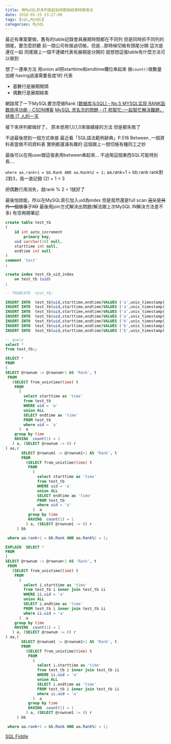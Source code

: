 ```yaml
---
title: 用MySQL抓多列取起始時間與結束時間用法
date: 2018-05-25 23:27:00
tags: [sql,MySQL]
categories: MySQL
---
```


最近有專案要做，舊有的table記錄會員展期時間都在不同列
但是同時抓不同列的頭尾，要怎麼抓聽
前一間公司有做過切帳，但是...那時候切帳有頭尾分開
這次是連在一起
同尾跟上一個不連續代表有展期是分開的
就想想這張table有什麼方法可以做到
<!--more-->

想了一連串方法
用union all把starttime和endtime欄位串起來
做`count()`做數量加總
having過濾需要長度1的
代表
* 基數行是展期開頭
* 偶數行是展期結束

網路爬了一下MySQL要怎麼做Rank
[[数据库与SQL] - No.5 MYSQL实现 RANK函数排序功能 - CSDN博客](https://blog.csdn.net/tjuyanming/article/details/77825875)
[MySQL 求名次的問題 - iT 邦幫忙::一起幫忙解決難題，拯救 IT 人的一天](https://ithelp.ithome.com.tw/questions/10069933)

接下來序列都做好了，
原本想用1,0,1,0來做續接的方法
但是都失敗了

不過最後想到一個方式串接
最近看「SQL語法範例辭典」P.516 Between ,一個資料表當做不同資料表
實例都還滿有趣的
這個跟上一間切帳有種同工之妙

最後可以在用user跟這張表用between串起來...
不過用這個東西SQL可能特別長....

`where aa.rank+1 = bb.Rank AND aa.Rank%2 = 1;`
aa.rank+1 = bb.rank
rank對2對3，我一直記錯
(2) + 1 = 3 

把偶數行用消失，就rank % 2 = 1就好了

最後怕效能，所以在MySQL索引加入uid為index
但是竟然還是full scan
~~這又是另外一個故事了XD~~
最後用join方式解決出問題(解法跟上次MySQL IN解決方法差不多)
有空再開筆記






```sql
create table test_tb
(
	id int auto_increment
		primary key,
	uid varchar(10) null,
	starttime int null,
	endtime int null
)
comment 'test'
;

create index test_tb_uid_index
	on test_tb (uid)
;

-- TRUNCATE  test_tb;

INSERT INTO  test_tb(uid,starttime,endtime)VALUES ('a',unix_timestamp('2013-01-01'),unix_timestamp('2013-02-02'));
INSERT INTO  test_tb(uid,starttime,endtime)VALUES ('a',unix_timestamp('2013-02-02'),unix_timestamp('2013-03-01'));
INSERT INTO  test_tb(uid,starttime,endtime)VALUES ('a',unix_timestamp('2013-04-01'),unix_timestamp('2013-07-01'));
INSERT INTO  test_tb(uid,starttime,endtime)VALUES ('a',unix_timestamp('2013-07-01'),unix_timestamp('2013-09-01'));
INSERT INTO  test_tb(uid,starttime,endtime)VALUES ('b',unix_timestamp('2013-01-01'),unix_timestamp('2013-02-01'));
INSERT INTO  test_tb(uid,starttime,endtime)VALUES ('b',unix_timestamp('2013-03-01'),unix_timestamp('2013-04-01'));
INSERT INTO  test_tb(uid,starttime,endtime)VALUES ('b',unix_timestamp('2013-04-01'),unix_timestamp('2013-05-01'));
```

```sql
-- query
select *
from test_tb;;

SELECT *
FROM
(
SELECT @rownum := @rownum+1 AS 'Rank', t
 FROM
   (SELECT from_unixtime(time) t
    FROM
      (
        select starttime as 'time'
        from test_tb
        WHERE uid = 'a'
        union ALL
        SELECT endtime as 'time'
        FROM test_tb
        where uid = 'a'
      )  a
    group by time
    HAVING  count(1) = 1
   ) a, (SELECT @rownum := 0) r
) aa,(
       SELECT @rownum1 := @rownum1+1 AS 'Rank', t
       FROM
         (SELECT from_unixtime(time) t
          FROM
            (
              select starttime as 'time'
              from test_tb
              WHERE uid = 'a'
              union ALL
              SELECT endtime as 'time'
              FROM test_tb
              where uid = 'a'
            )  a
          group by time
          HAVING  count(1) = 1
         ) a, (SELECT @rownum1 := 0) r
     ) bb

 where aa.rank+1 = bb.Rank AND aa.Rank%2 = 1;

EXPLAIN  SELECT *
FROM
(
SELECT @rownum := @rownum+1 AS 'Rank', t
 FROM
   (SELECT from_unixtime(time) t
    FROM
      (
        select i.starttime as 'time'
        from test_tb i inner join test_tb ii
        WHERE ii.uid = 'a'
        union ALL
        SELECT i.endtime as 'time'
        FROM test_tb i inner join test_tb ii
        where ii.uid = 'a'
      )  a
    group by time
    HAVING  count(1) = 1
   ) a, (SELECT @rownum := 0) r
) aa,(
       SELECT @rownum1 := @rownum1+1 AS 'Rank', t
       FROM
         (SELECT from_unixtime(time) t
          FROM
            (
              select i.starttime as 'time'
              from test_tb i inner join test_tb ii
              WHERE ii.uid = 'a'
              union ALL
              SELECT i.endtime as 'time'
              FROM test_tb i inner join test_tb ii
              where ii.uid = 'a'
            )  a
          group by time
          HAVING  count(1) = 1
         ) a, (SELECT @rownum1 := 0) r
     ) bb

 where aa.rank+1 = bb.Rank AND aa.Rank%2 = 1;
```
[SQL Fiddle](http://sqlfiddle.com/#!9/eb812b/3)
